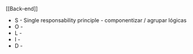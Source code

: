 [[Back-end]]

- S - Single responsability principle - componentizar / agrupar lógicas 
- O - 
- L - 
- I - 
- D - 